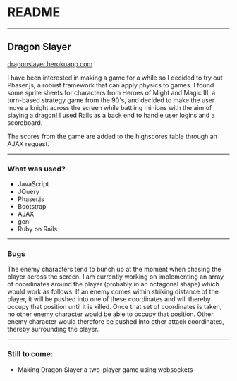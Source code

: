 # README
---
## Dragon Slayer

[dragonslayer.herokuapp.com](dragonslayer.herokuapp.com)

I have been interested in making a game for a while so I decided to try out Phaser.js, a robust framework that can apply physics to games. I found some sprite sheets for characters from Heroes of Might and Magic III, a turn-based strategy game from the 90's, and decided to make the user move a knight across the screen while battling minions with the aim of slaying a dragon! I used Rails as a back end to handle user logins and a scoreboard.

The scores from the game are added to the highscores table through an AJAX request.

***

### What was used?

* JavaScript
* JQuery
* Phaser.js
* Bootstrap
* AJAX
* gon
* Ruby on Rails

***

### Bugs

The enemy characters tend to bunch up at the moment when chasing the player across the screen. I am currently working on implementing an array of coordinates around the player (probably in an octagonal shape) which would work as follows: If an enemy comes within striking distance of the player, it will be pushed into one of these coordinates and will thereby occupy that position until it is killed. Once that set of coordinates is taken, no other enemy character would be able to occupy that position. Other enemy character would therefore be pushed into other attack coordinates, thereby surrounding the player.


***

### Still to come:

* Making Dragon Slayer a two-player game using websockets